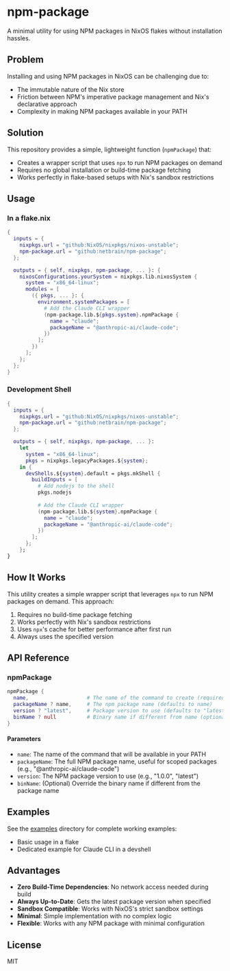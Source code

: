 # npm-package

A minimal utility for using NPM packages in NixOS flakes without installation hassles.

## Problem

Installing and using NPM packages in NixOS can be challenging due to:
- The immutable nature of the Nix store
- Friction between NPM's imperative package management and Nix's declarative approach
- Complexity in making NPM packages available in your PATH

## Solution

This repository provides a simple, lightweight function (`npmPackage`) that:
- Creates a wrapper script that uses `npx` to run NPM packages on demand
- Requires no global installation or build-time package fetching
- Works perfectly in flake-based setups with Nix's sandbox restrictions

## Usage

### In a flake.nix

```nix
{
  inputs = {
    nixpkgs.url = "github:NixOS/nixpkgs/nixos-unstable";
    npm-package.url = "github:netbrain/npm-package";
  };

  outputs = { self, nixpkgs, npm-package, ... }: {
    nixosConfigurations.yourSystem = nixpkgs.lib.nixosSystem {
      system = "x86_64-linux";
      modules = [
        ({ pkgs, ... }: {
          environment.systemPackages = [
            # Add the Claude CLI wrapper
            (npm-package.lib.${pkgs.system}.npmPackage {
              name = "claude";
              packageName = "@anthropic-ai/claude-code";
            })
          ];
        })
      ];
    };
  };
}
```

### Development Shell

```nix
{
  inputs = {
    nixpkgs.url = "github:NixOS/nixpkgs/nixos-unstable";
    npm-package.url = "github:netbrain/npm-package";
  };

  outputs = { self, nixpkgs, npm-package, ... }:
    let
      system = "x86_64-linux";
      pkgs = nixpkgs.legacyPackages.${system};
    in {
      devShells.${system}.default = pkgs.mkShell {
        buildInputs = [
          # Add nodejs to the shell
          pkgs.nodejs
          
          # Add the Claude CLI wrapper
          (npm-package.lib.${system}.npmPackage {
            name = "claude";
            packageName = "@anthropic-ai/claude-code";
          })
        ];
      };
    };
}
```

## How It Works

This utility creates a simple wrapper script that leverages `npx` to run NPM packages on demand. This approach:

1. Requires no build-time package fetching
2. Works perfectly with Nix's sandbox restrictions 
3. Uses `npx`'s cache for better performance after first run
4. Always uses the specified version

## API Reference

### npmPackage

```nix
npmPackage {
  name,                   # The name of the command to create (required)
  packageName ? name,     # The npm package name (defaults to name)
  version ? "latest",     # Package version to use (defaults to "latest")
  binName ? null          # Binary name if different from name (optional)
}
```

#### Parameters

- `name`: The name of the command that will be available in your PATH
- `packageName`: The full NPM package name, useful for scoped packages (e.g., "@anthropic-ai/claude-code")
- `version`: The NPM package version to use (e.g., "1.0.0", "latest")
- `binName`: (Optional) Override the binary name if different from the package name

## Examples

See the [examples](./examples) directory for complete working examples:
- Basic usage in a flake
- Dedicated example for Claude CLI in a devshell

## Advantages

- **Zero Build-Time Dependencies**: No network access needed during build
- **Always Up-to-Date**: Gets the latest package version when specified
- **Sandbox Compatible**: Works with NixOS's strict sandbox settings
- **Minimal**: Simple implementation with no complex logic
- **Flexible**: Works with any NPM package with minimal configuration

## License

MIT
